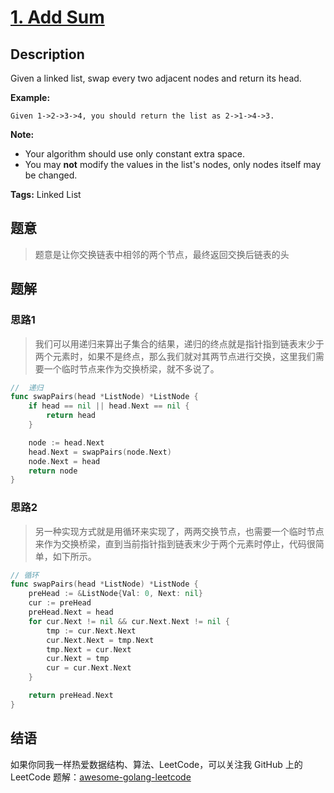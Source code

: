 # [1. Add Sum][title]

## Description

Given a linked list, swap every two adjacent nodes and return its head.

**Example:**

```
Given 1->2->3->4, you should return the list as 2->1->4->3.
```

**Note:**

- Your algorithm should use only constant extra space.
- You may **not** modify the values in the list's nodes, only nodes itself may be changed.

**Tags:** Linked List

## 题意
>题意是让你交换链表中相邻的两个节点，最终返回交换后链表的头

## 题解

### 思路1
> 我们可以用递归来算出子集合的结果，递归的终点就是指针指到链表末少于两个元素时，如果不是终点，那么我们就对其两节点进行交换，这里我们需要一个临时节点来作为交换桥梁，就不多说了。

```go
//	递归
func swapPairs(head *ListNode) *ListNode {
	if head == nil || head.Next == nil {
		return head
	}

	node := head.Next
	head.Next = swapPairs(node.Next)
	node.Next = head
	return node
}
```

### 思路2
> 另一种实现方式就是用循环来实现了，两两交换节点，也需要一个临时节点来作为交换桥梁，直到当前指针指到链表末少于两个元素时停止，代码很简单，如下所示。
```go
// 循环
func swapPairs(head *ListNode) *ListNode {
	preHead := &ListNode{Val: 0, Next: nil}
	cur := preHead
	preHead.Next = head
	for cur.Next != nil && cur.Next.Next != nil {
		tmp := cur.Next.Next
		cur.Next.Next = tmp.Next
		tmp.Next = cur.Next
		cur.Next = tmp
		cur = cur.Next.Next
	}

	return preHead.Next
}
```

## 结语

如果你同我一样热爱数据结构、算法、LeetCode，可以关注我 GitHub 上的 LeetCode 题解：[awesome-golang-leetcode][me]

[title]: https://leetcode.com/problems/two-sum/description/
[me]: https://github.com/kylesliu/awesome-golang-leetcode

